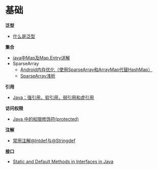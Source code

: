 # 基础

**泛型**

+ [什么是泛型](https://www.liaoxuefeng.com/wiki/1252599548343744/1265102638843296)

**集合**

+ [java中Map及Map.Entry详解](https://blog.csdn.net/yaomingyang/article/details/78748130)
+ SparseArray
  + [Android内存优化（使用SparseArray和ArrayMap代替HashMap）](https://blog.csdn.net/u010687392/article/details/47809295)
  + [SparseArray浅析](https://www.cnblogs.com/adison/p/3615375.html)

**引用**

+ [Java：强引用，软引用，弱引用和虚引用](https://blog.csdn.net/qq_39192827/article/details/85611873)

**访问权限**

+ [Java 中的权限修饰符(protected)](https://blog.csdn.net/asahinokawa/article/details/80777302)

**注解**

+ [常用注解@Intdef与@Stringdef](https://www.cnblogs.com/mhbs/p/4523457.html)

**接口**

+ [Static and Default Methods in Interfaces in Java](https://www.baeldung.com/java-static-default-methods)




